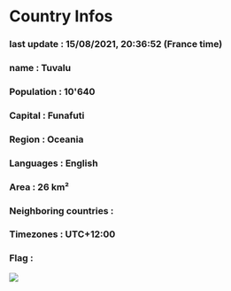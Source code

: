 # Country  Infos
### last update : 15/08/2021, 20:36:52 (France time)

### name : Tuvalu
### Population : 10'640
### Capital : Funafuti
### Region : Oceania
### Languages : English
### Area : 26 km²
### Neighboring countries : 
### Timezones : UTC+12:00

### Flag :
![](https://restcountries.eu/data/tuv.svg)